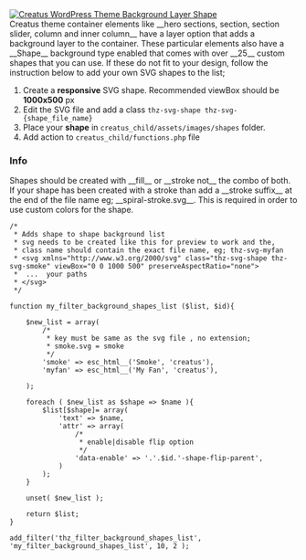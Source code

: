 <div class="thz-doc-image max">
<a class="thz-lightbox mfp-image" href="../../docs-media/background_layer_shape.jpg" data-mfp-title="Creatus WordPress Theme Background Layer Shape" data-modal-size="large">
	<img src="../../docs-media/background_layer_shape.jpg" alt="Creatus WordPress Theme Background Layer Shape" />
</a>
</div>
Creatus theme container elements like __hero sections, section, section slider, column and inner column__ have a layer option that adds a background layer to the container. These particular elements also have a __Shape__ background type enabled that comes with over __25__ custom shapes that you can use. If these do not fit to your design, follow the instruction below to add your own SVG shapes to the list;

1. Create a __responsive__ SVG shape. Recommended viewBox should be __1000x500__ px
2. Edit the SVG file and add a class `thz-svg-shape thz-svg-{shape_file_name}`
3. Place your __shape__  in `creatus_child/assets/images/shapes` folder.
4. Add action to `creatus_child/functions.php` file

<div class="thz-notification thz-notification-blue thz-align-left">
	<h3 class="thz-notification-title">Info</h3>
	<div markdown="1">Shapes should be created with __fill__ or __stroke not__ the combo of both. If your shape has been created with a stroke than add a __stroke suffix__ at the end of the file name eg; __spiral-stroke.svg__. This is required in order to use custom colors for the shape.
	</div>
</div>

```
/*
 * Adds shape to shape background list
 * svg needs to be created like this for preview to work and the,
 * class name should contain the exact file name, eg; thz-svg-myfan
 * <svg xmlns="http://www.w3.org/2000/svg" class="thz-svg-shape thz-svg-smoke" viewBox="0 0 1000 500" preserveAspectRatio="none">
 *	...  your paths
 * </svg>
 */
 
function my_filter_background_shapes_list ($list, $id){

	$new_list = array(
		/*
		 * key must be same as the svg file , no extension;
		 * smoke.svg = smoke
		 */	
		'smoke' => esc_html__('Smoke', 'creatus'),
		'myfan' => esc_html__('My Fan', 'creatus'),
	
	);
	
	foreach ( $new_list as $shape => $name ){
		$list[$shape]= array(
			'text' => $name,
			'attr' => array(
				/*
				 * enable|disable flip option
				 */	
				'data-enable' => '.'.$id.'-shape-flip-parent',
			)
		);		
	}
	
	unset( $new_list );

    return $list;
}

add_filter('thz_filter_background_shapes_list', 'my_filter_background_shapes_list', 10, 2 );
```